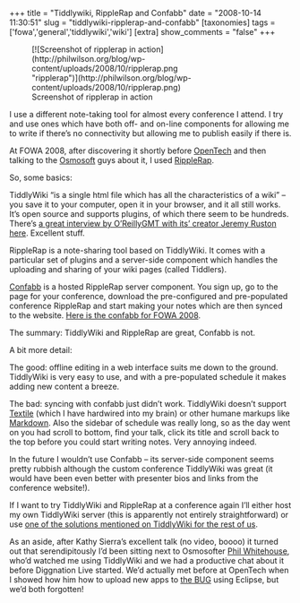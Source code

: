 +++
title = "Tiddlywiki, RippleRap and Confabb"
date = "2008-10-14 11:30:51"
slug = "tiddlywiki-ripplerap-and-confabb"
[taxonomies]
tags = ['fowa','general','tiddlywiki','wiki']
[extra]
show_comments = "false"
+++

<figure aria-describedby="caption-attachment-1350" class="wp-caption alignright" id="attachment_1350" style="width: 300px">[![Screenshot of ripplerap in action](http://philwilson.org/blog/wp-content/uploads/2008/10/ripplerap.png "ripplerap")](http://philwilson.org/blog/wp-content/uploads/2008/10/ripplerap.png)<figcaption class="wp-caption-text" id="caption-attachment-1350">Screenshot of ripplerap in action</figcaption></figure>

I use a different note-taking tool for almost every conference I attend. I try and use ones which have both off- and on-line components for allowing me to write if there’s no connectivity but allowing me to publish easily if there is.

At FOWA 2008, after discovering it shortly before [OpenTech](http://www.ukuug.org/events/opentech2008/) and then talking to the [Osmosoft](http://www.osmosoft.com/) guys about it, I used [RippleRap](http://www.ripplerap.com/).

So, some basics:

TiddlyWiki “is a single html file which has all the characteristics of a wiki” – you save it to your computer, open it in your browser, and it all still works. It’s open source and supports plugins, of which there seem to be hundreds. There’s [a great interview by O’ReillyGMT with its’ creator Jeremy Ruston here](http://www.oreillygmt.co.uk/2008/07/jeremy-ruston-.html). Excellent stuff.

RippleRap is a note-sharing tool based on TiddlyWiki. It comes with a particular set of plugins and a server-side component which handles the uploading and sharing of your wiki pages (called Tiddlers).

[Confabb](http://confabb.com/) is a hosted RippleRap server component. You sign up, go to the page for your conference, download the pre-configured and pre-populated conference RippleRap and start making your notes which are then synced to the website. [Here is the confabb for FOWA 2008](http://confabb.com/conferences/79829-future-of-web-apps-fowa/).

The summary: TiddlyWiki and RippleRap are great, Confabb is not.

A bit more detail:

The good: offline editing in a web interface suits me down to the ground. TiddlyWiki is very easy to use, and with a pre-populated schedule it makes adding new content a breeze.

The bad: syncing with confabb just didn’t work. TiddlyWiki doesn’t support [Textile](http://www.textism.com/tools/textile/) (which I have hardwired into my brain) or other humane markups like [Markdown](http://daringfireball.net/projects/markdown/). Also the sidebar of schedule was really long, so as the day went on you had scroll to bottom, find your talk, click its title and scroll back to the top before you could start writing notes. Very annoying indeed.

In the future I wouldn’t use Confabb – its server-side component seems pretty rubbish although the custom conference TiddlyWiki was great (it would have been even better with presenter bios and links from the conference website!).

If I want to try TiddlyWiki and RippleRap at a conference again I’ll either host my own TiddlyWiki server (this is apparently not entirely straightforward) or use [one of the solutions mentioned on TiddlyWiki for the rest of us](http://www.giffmex.org/twfortherestofus.html#%5B%5BHost%20your%20TiddlyWiki%20online%5D%5D).

As an aside, after Kathy Sierra’s excellent talk (no video, boooo) it turned out that serendipitously I’d been sitting next to Osmosofter [Phil Whitehouse](http://philwhitehouse.blogspot.com/), who’d watched me using TiddlyWiki and we had a productive chat about it before Diggnation Live started. We’d actually met before at OpenTech when I showed how him how to upload new apps to [the BUG](http://www.buglabs.net/) using Eclipse, but we’d both forgotten!
